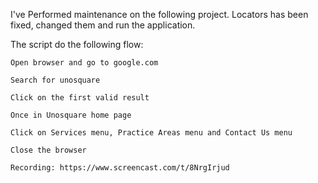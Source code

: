I've Performed maintenance on the following project.
Locators has been fixed, changed them and run the application.

The script  do the following flow:

    Open browser and go to google.com

    Search for unosquare

    Click on the first valid result

    Once in Unosquare home page

    Click on Services menu, Practice Areas menu and Contact Us menu
    
    Close the browser 
    
    Recording: https://www.screencast.com/t/8NrgIrjud 
